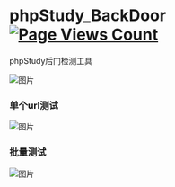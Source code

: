 # phpStudy_BackDoor[![Page Views Count](https://badges.toozhao.com/badges/01F3QVF21M891S2BHWX5GZPDW2/green.svg)](https://badges.toozhao.com/stats/01F3QVF21M891S2BHWX5GZPDW2 "Get your own page views count badge on badges.toozhao.com")

phpStudy后门检测工具

![图片](https://user-images.githubusercontent.com/39295496/116516510-4523cb80-a900-11eb-94e9-405ff57e065a.png)

### 单个url测试
![图片](https://user-images.githubusercontent.com/39295496/116516615-62589a00-a900-11eb-98b6-1e1ad633d382.png)

### 批量测试
![图片](https://user-images.githubusercontent.com/39295496/116516664-71d7e300-a900-11eb-847e-c4c5da684464.png)
